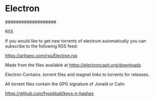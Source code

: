 # Electron
###################

RSS

If you would like to get new torrents of electrum automatically you can subscribe to the following RSS feed:

https://arihanc.com/rss/Electron.rss

Made from the files available at https://electroncash.org/downloads

Electron Contains .torrent files and magnet links to torrents for releases.

All torrent files contain the GPG signature of Jonald or Calin

https://github.com/fyookball/keys-n-hashes
